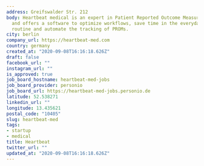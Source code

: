 ```yaml
---
address: Greifswalder Str. 212
body: Heartbeat medical is an expert in Patient Reported Outcome Measures (PROMs)
  and offers a software to optimize workflows, save time in the everyday clinical
  routine and automate the tracking of PROMs.
city: berlin
company_url: https://heartbeat-med.com
country: germany
created_at: "2020-09-08T16:16:18.626Z"
draft: false
facebook_url: ""
instagram_url: ""
is_approved: true
job_board_hostname: heartbeat-med-jobs
job_board_provider: personio
job_board_url: https://heartbeat-med-jobs.personio.de
latitude: 52.538271
linkedin_url: ""
longitude: 13.435621
postal_code: "10405"
slug: heartbeat-med
tags:
- startup
- medical
title: Heartbeat
twitter_url: ""
updated_at: "2020-09-08T16:16:18.626Z"
---
```

